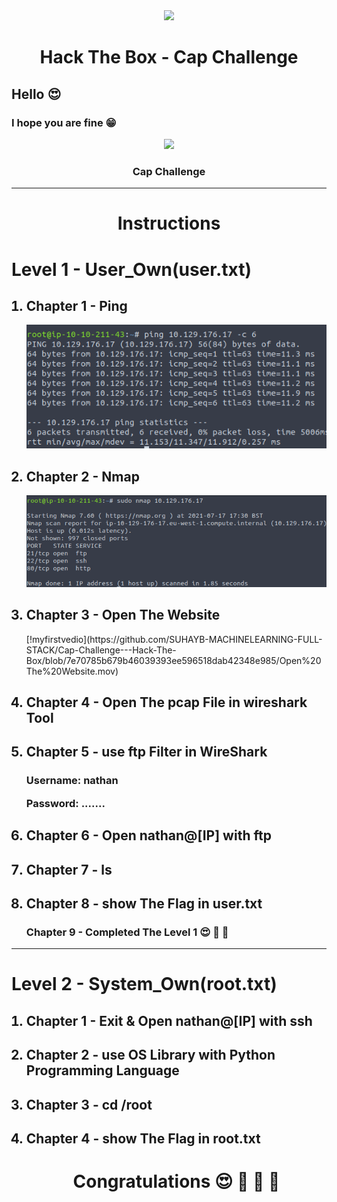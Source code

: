 <div align="center"><img src="https://i.ytimg.com/vi/_pjICT3pdNw/maxresdefault.jpg" width="500" /><br><h1>Hack The Box - Cap Challenge</h1></div>

<h2>Hello 😍</h2>

<h3>I hope you are fine 😁</h3>

<div align="center" id="Cap"><img src="https://www.olawaleh.com/blog/wp-content/uploads/2021/06/cap.png" width="250" /><h3>Cap Challenge</h3></div>

<hr>
<div align="center"><h1>Instructions</h1></div>
  <h1>Level 1 - User_Own(user.txt)</h1>

<ol>
  <h2><li>Chapter 1 - Ping</li></h2>
  <img src="ping.png" />
  <h2><li>Chapter 2 - Nmap</li></h2>
  <img src="nmap.png" />
  <h2><li>Chapter 3 - Open The Website</li></h2>
[!myfirstvedio](https://github.com/SUHAYB-MACHINELEARNING-FULL-STACK/Cap-Challenge---Hack-The-Box/blob/7e70785b679b46039393ee596518dab42348e985/Open%20The%20Website.mov)
  <h2><li>Chapter 4 - Open The pcap File in wireshark Tool</li></h2>
  <h2><li>Chapter 5 - use ftp Filter in WireShark</li></h2>
  
  <h3><p>Username: nathan</p>
    <p>Password: .......</p></h3>
  
  <h2><li>Chapter 6 - Open nathan@[IP] with ftp</li></h2>
  <h2><li>Chapter 7 - ls</li></h2>
  <h2><li>Chapter 8 - show The Flag in user.txt</li></h2>
  <h3>Chapter 9 - Completed The Level 1 😍 🥳 💪</h3>
  </ol>

  <hr>
  <h1>Level 2 - System_Own(root.txt)</h1>
  <ol>
  <h2><li>Chapter 1 - Exit & Open nathan@[IP] with ssh</li></h2>
  <h2><li>Chapter 2 - use OS Library with Python Programming Language</li></h2>
  <h2><li>Chapter 3 - cd /root</li></h2>
  <h2><li>Chapter 4 - show The Flag in root.txt</li></h2>
  
  <div align="center"> <h1>Congratulations 😍 🤩 🥳 💪</h2> </div>
  </ol>
